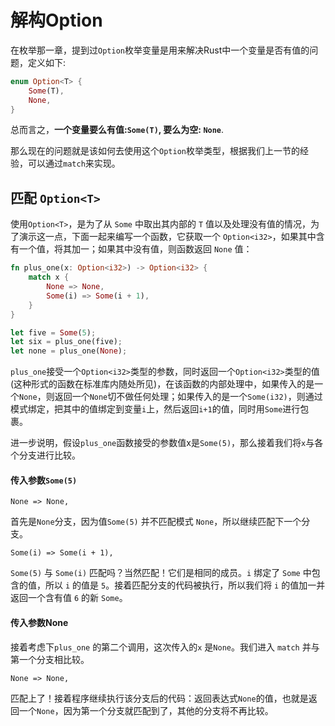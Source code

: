# 解构Option

在枚举那一章，提到过`Option`枚举变量是用来解决Rust中一个变量是否有值的问题，定义如下:
```rust
enum Option<T> {
    Some(T),
    None,
}
```
总而言之，**一个变量要么有值:`Some(T)`, 要么为空: `None`**.

那么现在的问题就是该如何去使用这个`Option`枚举类型，根据我们上一节的经验，可以通过`match`来实现。

## 匹配 `Option<T>`

使用`Option<T>`，是为了从 `Some` 中取出其内部的 `T` 值以及处理没有值的情况，为了演示这一点，下面一起来编写一个函数，它获取一个 `Option<i32>`，如果其中含有一个值，将其加一；如果其中没有值，则函数返回 `None` 值：

```rust
fn plus_one(x: Option<i32>) -> Option<i32> {
    match x {
        None => None,
        Some(i) => Some(i + 1),
    }
}

let five = Some(5);
let six = plus_one(five);
let none = plus_one(None);
```

`plus_one`接受一个`Option<i32>`类型的参数，同时返回一个`Option<i32>`类型的值(这种形式的函数在标准库内随处所见)，在该函数的内部处理中，如果传入的是一个`None`，则返回一个`None`切不做任何处理；如果传入的是一个`Some(i32)`，则通过模式绑定，把其中的值绑定到变量`i`上，然后返回`i+1`的值，同时用`Some`进行包裹。

进一步说明，假设`plus_one`函数接受的参数值x是`Some(5)`，那么接着我们将`x`与各个分支进行比较。

#### 传入参数`Some(5)`
```rust,ignore
None => None,
```
首先是`None`分支，因为值`Some(5)` 并不匹配模式 `None`，所以继续匹配下一个分支。

```rust,ignore
Some(i) => Some(i + 1),
```

`Some(5)` 与 `Some(i)` 匹配吗？当然匹配！它们是相同的成员。`i` 绑定了 `Some` 中包含的值，所以 `i` 的值是 `5`。接着匹配分支的代码被执行，所以我们将 `i` 的值加一并返回一个含有值 `6` 的新 `Some`。

#### 传入参数None
接着考虑下`plus_one` 的第二个调用，这次传入的`x` 是`None`。我们进入 `match` 并与第一个分支相比较。

```rust,ignore
None => None,
```

匹配上了！接着程序继续执行该分支后的代码：返回表达式`None`的值，也就是返回一个`None`，因为第一个分支就匹配到了，其他的分支将不再比较。

